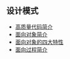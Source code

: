 ## 设计模式

- [高质量代码简介](1-高质量代码简介.md)
- [面向对象简介](2-面向对象简介.md)
- [面向对象的四大特性](3-面向对象编程四大特性.md)
- [面向过程简介](4-面向过程简介.md)